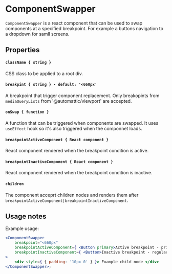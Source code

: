 # ComponentSwapper

`ComponentSwapper` is a react component that can be used to swap components at a specified breakpoint. For example a buttons navigation to a dropdown for samll screens.

## Properties

#### `className { string }`

CSS class to be applied to a root div.

#### `breakpint { string } - default: '<660px'`

A breakpoint that trigger component replacement. Only breakopints from  `mediaQueryLists` from '@automattic/viewport' are accepted.

#### `onSwap { function }`

A function that can be triggered when components are swapped. It uses `useEffect` hook so it's also triggered when the componnet loads.

#### `breakpointActiveComponent { React component }`

React component rendered when the breakpoint condition is active.

#### `breakpointInactiveComponent { React component }`

React component rendered when the breakpoint condition is inactive.

#### `children`

The component acceprt children nodes and renders them after `breakpointActiveComponent|breakpointInactiveComponent`.

## Usage notes

Example usage:

```jsx
<ComponentSwapper
	breakpoint="<660px"
	breakpointActiveComponent={ <Button primary>Active breakpoint - primary button</Button> }
	breakpointInactiveComponent={ <Button>Inactive breakpoint - regular button</Button> }
>
	<div style={ { padding: '10px 0' } }> Example child node </div>
</ComponentSwapper>;
```
